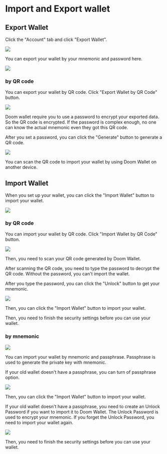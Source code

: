 # Import and Export wallet

## Export Wallet

Click the "Account" tab and click "Export Wallet".

![](./3-1.jpg)

You can export your wallet by your mnemonic and password here.

![](./6-2.jpg)

### by QR code

You can export your wallet by QR code. Click "Export Wallet by QR Code" button.

![](./6-3.jpg)

Doom wallet require you to use a password to encrypt your exported data. So the QR code is encrypted. If the password is complex enough, no one can know the actual mnemonic even they got this QR code.

After you set a password, you can click the "Generate" button to generate a QR code.

![](./6-4.jpg)

You can scan the QR code to import your wallet by using Doom Wallet on another device.

## Import Wallet

When you set up your wallet, you can click the "Import Wallet" button to import your wallet.

![](./6-5.jpg)

### by QR code

You can import your wallet by QR code. Click "Import Wallet by QR Code" button.

![](./6-6.jpg)

Then, you need to scan your QR code generated by Doom Wallet.

After scanning the QR code, you need to type the password to decrypt the QR code. Without the password, you can't import the wallet.

After you type the password, you can click the "Unlock" button to get your mnemonic.

![](./6-8.jpg)

Then, you can click the "Import Wallet" button to import your wallet.

Then, you need to finish the security settings before you can use your wallet.

### by mnemonic

![](./6-9.jpg)

You can import your wallet by mnemonic and passphrase. Passphrase is used to generate the private key with mnemonic.

If your old wallet doesn't have a passphrase, you can turn of passphrase option.

![](./6-10.jpg)

Then, you can click the "Import Wallet" button to import your wallet.

If your old wallet doesn't have a passphrase, you need to create an Unlock Password if you want to import it to Doom Wallet. The Unlock Password is used to encrypt your mnemonic. If you forget the Unlock Password, you need to import your wallet again.

![](./6-11.jpg)

Then, you need to finish the security settings before you can use your wallet.
